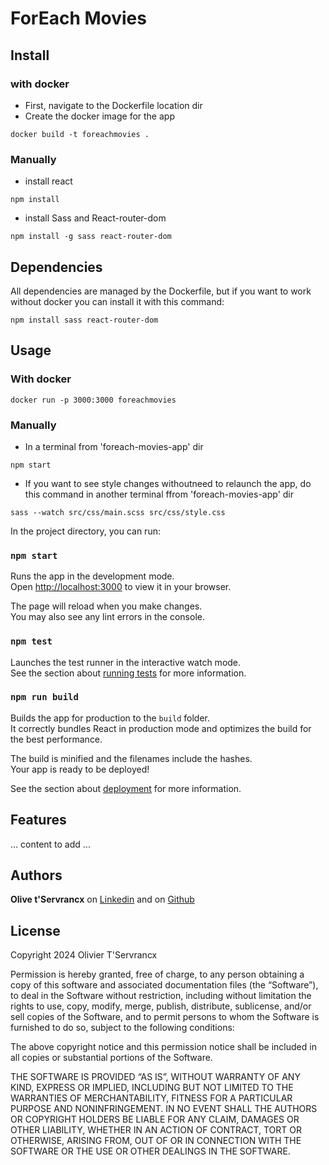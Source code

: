 # ForEach Movies
## Install
### with docker

- First, navigate to the Dockerfile location dir
- Create the docker image for the app
```
docker build -t foreachmovies .
```
### Manually
- install react
```
npm install
```
- install Sass and React-router-dom
```
npm install -g sass react-router-dom
```

## Dependencies
All dependencies are managed by the Dockerfile, but if you want to work without docker you can install it with this command:
```
npm install sass react-router-dom
```

## Usage
### With docker
```
docker run -p 3000:3000 foreachmovies
```
### Manually
- In a terminal from 'foreach-movies-app' dir
```
npm start
```
- If you want to see style changes withoutneed to relaunch the app, do this command in another terminal ffrom 'foreach-movies-app' dir
```
sass --watch src/css/main.scss src/css/style.css
```

In the project directory, you can run:

### `npm start`

Runs the app in the development mode.\
Open [http://localhost:3000](http://localhost:3000) to view it in your browser.

The page will reload when you make changes.\
You may also see any lint errors in the console.

### `npm test`

Launches the test runner in the interactive watch mode.\
See the section about [running tests](https://facebook.github.io/create-react-app/docs/running-tests) for more information.

### `npm run build`

Builds the app for production to the `build` folder.\
It correctly bundles React in production mode and optimizes the build for the best performance.

The build is minified and the filenames include the hashes.\
Your app is ready to be deployed!

See the section about [deployment](https://facebook.github.io/create-react-app/docs/deployment) for more information.

## Features
... content to add ...

## Authors
**Olive t'Servrancx** on [Linkedin](https://www.linkedin.com/in/olivier-tservrancx/) and on [Github](https://github.com/electrikbox)

## License
Copyright 2024 Olivier T'Servrancx

Permission is hereby granted, free of charge, to any person obtaining a copy of this software and associated documentation files (the “Software”), to deal in the Software without restriction, including without limitation the rights to use, copy, modify, merge, publish, distribute, sublicense, and/or sell copies of the Software, and to permit persons to whom the Software is furnished to do so, subject to the following conditions:

The above copyright notice and this permission notice shall be included in all copies or substantial portions of the Software.

THE SOFTWARE IS PROVIDED “AS IS”, WITHOUT WARRANTY OF ANY KIND, EXPRESS OR IMPLIED, INCLUDING BUT NOT LIMITED TO THE WARRANTIES OF MERCHANTABILITY, FITNESS FOR A PARTICULAR PURPOSE AND NONINFRINGEMENT. IN NO EVENT SHALL THE AUTHORS OR COPYRIGHT HOLDERS BE LIABLE FOR ANY CLAIM, DAMAGES OR OTHER LIABILITY, WHETHER IN AN ACTION OF CONTRACT, TORT OR OTHERWISE, ARISING FROM, OUT OF OR IN CONNECTION WITH THE SOFTWARE OR THE USE OR OTHER DEALINGS IN THE SOFTWARE.